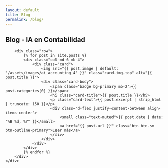 ```yaml
---
layout: default
title: Blog
permalink: /blog/
---
```


<section class="section">
    <div class="container">
        <h1 class="text-center mb-5">Blog - IA en Contabilidad</h1>
        
        <div class="row">
            {% for post in site.posts %}
            <div class="col-md-6 mb-4">
                <div class="card">
                    <img src="{{ post.image | default: '/assets/images/ai_accounting_4' }}" class="card-img-top" alt="{{ post.title }}">
                    <div class="card-body">
                        <span class="badge bg-primary mb-2">{{ post.categories[0] }}</span>
                        <h5 class="card-title">{{ post.title }}</h5>
                        <p class="card-text">{{ post.excerpt | strip_html | truncate: 150 }}</p>
                        <div class="d-flex justify-content-between align-items-center">
                            <small class="text-muted">{{ post.date | date: "%B %d, %Y" }}</small>
                            <a href="{{ post.url }}" class="btn btn-sm btn-outline-primary">Leer más</a>
                        </div>
                    </div>
                </div>
            </div>
            {% endfor %}
        </div>
    </div>
</section>
